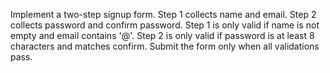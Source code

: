 Implement a two-step signup form. Step 1 collects name and email. Step 2 collects password and confirm password. Step 1 is only valid if name is not empty and email contains '@'. Step 2 is only valid if password is at least 8 characters and matches confirm. Submit the form only when all validations pass.